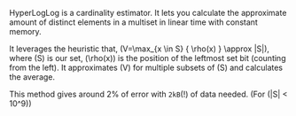 HyperLogLog is a cardinality estimator. It lets you calculate the approximate amount of distinct elements in a multiset in linear time with constant memory.

It leverages the heuristic that, \(V=\max_{x \in S} \{ \rho(x) \} \approx |S|\), where \(S\) is our set, \(\rho(x)\) is the position of the leftmost set bit (counting from the left). It approximates \(V\) for multiple subsets of \(S\) and calculates the average.

This method gives around 2% of error with `2kB`(!) of data needed. (For \(|S| < 10^9\))
